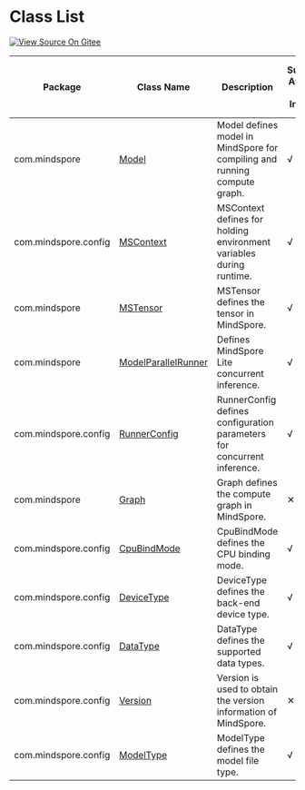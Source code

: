# Class List

[![View Source On Gitee](https://mindspore-website.obs.cn-north-4.myhuaweicloud.com/website-images/r2.3.1/resource/_static/logo_source_en.svg)](https://gitee.com/mindspore/docs/blob/r2.3.1/docs/lite/api/source_en/api_java/class_list.md)

| Package                   | Class Name | Description                                              | Supported At Cloud-side Inference | Supported At Device-side Inference |
| ------------------------- | ------------------------------------------------------------ | ------------------------------------------------------------ |--------|--------|
| com.mindspore        | [Model](https://www.mindspore.cn/lite/api/en/r2.3.1/api_java/model.html) | Model defines model in MindSpore for compiling and running compute graph.  | √      | √      |
| com.mindspore.config | [MSContext](https://www.mindspore.cn/lite/api/en/r2.3.1/api_java/mscontext.html) | MSContext defines for holding environment variables during runtime.                         | √      | √      |
| com.mindspore        | [MSTensor](https://www.mindspore.cn/lite/api/en/r2.3.1/api_java/mstensor.html) | MSTensor defines the tensor in MindSpore.          | √      | √      |
| com.mindspore        | [ModelParallelRunner](https://www.mindspore.cn/lite/api/en/r2.3.1/api_java/model_parallel_runner.html) | Defines MindSpore Lite concurrent inference.            | √      | ✕      |
| com.mindspore.config   | [RunnerConfig](https://www.mindspore.cn/lite/api/en/r2.3.1/api_java/runner_config.html) | RunnerConfig defines configuration parameters for concurrent inference.             | √      | ✕      |
| com.mindspore        | [Graph](https://www.mindspore.cn/lite/api/en/r2.3.1/api_java/graph.html) | Graph defines the compute graph in MindSpore.           | ✕      | √      |
| com.mindspore.config | [CpuBindMode](https://gitee.com/mindspore/mindspore/blob/v2.3.1/mindspore/lite/java/src/main/java/com/mindspore/config/CpuBindMode.java) | CpuBindMode defines the CPU binding mode.                                | √      | √      |
| com.mindspore.config | [DeviceType](https://gitee.com/mindspore/mindspore/blob/v2.3.1/mindspore/lite/java/src/main/java/com/mindspore/config/DeviceType.java) | DeviceType defines the back-end device type.                                | √      | √      |
| com.mindspore.config  | [DataType](https://gitee.com/mindspore/mindspore/blob/v2.3.1/mindspore/lite/java/src/main/java/com/mindspore/config/DataType.java) | DataType defines the supported data types.                             | √      | √      |
| com.mindspore.config   | [Version](https://gitee.com/mindspore/mindspore/blob/v2.3.1/mindspore/lite/java/src/main/java/com/mindspore/config/Version.java) | Version is used to obtain the version information of MindSpore.                    | ✕      | √      |
| com.mindspore.config   | [ModelType](https://gitee.com/mindspore/mindspore/blob/v2.3.1/mindspore/lite/java/src/main/java/com/mindspore/config/ModelType.java) | ModelType defines the model file type.                  | √      | √      |
